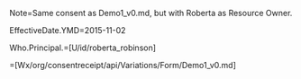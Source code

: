 Note=Same consent as Demo1_v0.md, but with Roberta as Resource Owner.

EffectiveDate.YMD=2015-11-02

Who.Principal.=[U/id/roberta_robinson]

=[Wx/org/consentreceipt/api/Variations/Form/Demo1_v0.md]
